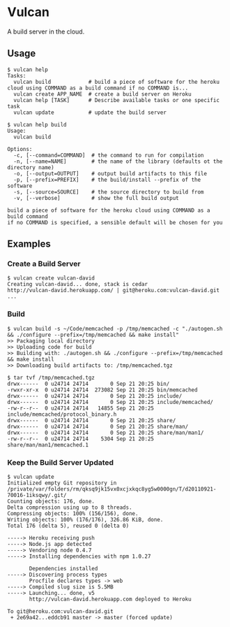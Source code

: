 # Vulcan

A build server in the cloud.

## Usage

    $ vulcan help
    Tasks:
      vulcan build            # build a piece of software for the heroku cloud using COMMAND as a build command if no COMMAND is...
      vulcan create APP_NAME  # create a build server on Heroku
      vulcan help [TASK]      # Describe available tasks or one specific task
      vulcan update           # update the build server

    $ vulcan help build
    Usage:
      vulcan build

    Options:
      -c, [--command=COMMAND]  # the command to run for compilation
      -n, [--name=NAME]        # the name of the library (defaults ot the directory name)
      -o, [--output=OUTPUT]    # output build artifacts to this file
      -p, [--prefix=PREFIX]    # the build/install --prefix of the software
      -s, [--source=SOURCE]    # the source directory to build from
      -v, [--verbose]          # show the full build output

    build a piece of software for the heroku cloud using COMMAND as a build command
    if no COMMAND is specified, a sensible default will be chosen for you

## Examples

### Create a Build Server

    $ vulcan create vulcan-david
    Creating vulcan-david... done, stack is cedar
    http://vulcan-david.herokuapp.com/ | git@heroku.com:vulcan-david.git
    ...

### Build

    $ vulcan build -s ~/Code/memcached -p /tmp/memcached -c "./autogen.sh && ./configure --prefix=/tmp/memcached && make install"
    >> Packaging local directory
    >> Uploading code for build
    >> Building with: ./autogen.sh && ./configure --prefix=/tmp/memcached && make install
    >> Downloading build artifacts to: /tmp/memcached.tgz

    $ tar tvf /tmp/memcached.tgz
    drwx------  0 u24714 24714       0 Sep 21 20:25 bin/
    -rwxr-xr-x  0 u24714 24714  273082 Sep 21 20:25 bin/memcached
    drwx------  0 u24714 24714       0 Sep 21 20:25 include/
    drwx------  0 u24714 24714       0 Sep 21 20:25 include/memcached/
    -rw-r--r--  0 u24714 24714   14855 Sep 21 20:25 include/memcached/protocol_binary.h
    drwx------  0 u24714 24714       0 Sep 21 20:25 share/
    drwx------  0 u24714 24714       0 Sep 21 20:25 share/man/
    drwx------  0 u24714 24714       0 Sep 21 20:25 share/man/man1/
    -rw-r--r--  0 u24714 24714    5304 Sep 21 20:25 share/man/man1/memcached.1

### Keep the Build Server Updated

    $ vulcan update
    Initialized empty Git repository in /private/var/folders/rm/qksq9jk15vx0xcjxkqc8yg5w0000gn/T/d20110921-70016-1iksqwy/.git/
    Counting objects: 176, done.
    Delta compression using up to 8 threads.
    Compressing objects: 100% (156/156), done.
    Writing objects: 100% (176/176), 326.86 KiB, done.
    Total 176 (delta 5), reused 0 (delta 0)

    -----> Heroku receiving push
    -----> Node.js app detected
    -----> Vendoring node 0.4.7
    -----> Installing dependencies with npm 1.0.27

           Dependencies installed
    -----> Discovering process types
           Procfile declares types -> web
    -----> Compiled slug size is 5.5MB
    -----> Launching... done, v5
           http://vulcan-david.herokuapp.com deployed to Heroku

    To git@heroku.com:vulcan-david.git
     + 2e69a42...eddcb91 master -> master (forced update)
